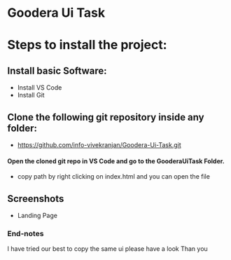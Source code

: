 # Goodera Ui Task

# Steps to install the project:

## Install basic Software:
* Install VS Code
* Install Git

## Clone the following git repository inside any folder:

* https://github.com/info-vivekranjan/Goodera-Ui-Task.git

####  Open the cloned git repo in VS Code and go to the GooderaUiTask Folder.

* copy path by right clicking on index.html and you can open the file 




## Screenshots
* Landing Page

### End-notes
 
  I have tried our best to copy the same ui please have a look
  Than you
  